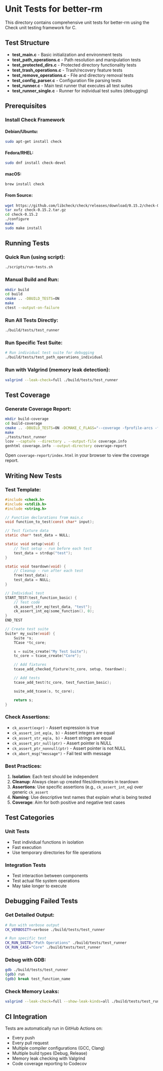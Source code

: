 # Unit Tests for better-rm

This directory contains comprehensive unit tests for better-rm using the Check unit testing framework for C.

## Test Structure

- **test_main.c** - Basic initialization and environment tests
- **test_path_operations.c** - Path resolution and manipulation tests
- **test_protected_dirs.c** - Protected directory functionality tests
- **test_trash_operations.c** - Trash/recovery feature tests
- **test_remove_operations.c** - File and directory removal tests
- **test_config_parser.c** - Configuration file parsing tests
- **test_runner.c** - Main test runner that executes all test suites
- **test_runner_single.c** - Runner for individual test suites (debugging)

## Prerequisites

### Install Check Framework

#### Debian/Ubuntu:
```bash
sudo apt-get install check
```

#### Fedora/RHEL:
```bash
sudo dnf install check-devel
```

#### macOS:
```bash
brew install check
```

#### From Source:
```bash
wget https://github.com/libcheck/check/releases/download/0.15.2/check-0.15.2.tar.gz
tar xvfz check-0.15.2.tar.gz
cd check-0.15.2
./configure
make
sudo make install
```

## Running Tests

### Quick Run (using script):
```bash
./scripts/run-tests.sh
```

### Manual Build and Run:
```bash
mkdir build
cd build
cmake .. -DBUILD_TESTS=ON
make
ctest --output-on-failure
```

### Run All Tests Directly:
```bash
./build/tests/test_runner
```

### Run Specific Test Suite:
```bash
# Run individual test suite for debugging
./build/tests/test_path_operations_individual
```

### Run with Valgrind (memory leak detection):
```bash
valgrind --leak-check=full ./build/tests/test_runner
```

## Test Coverage

### Generate Coverage Report:
```bash
mkdir build-coverage
cd build-coverage
cmake .. -DBUILD_TESTS=ON -DCMAKE_C_FLAGS="--coverage -fprofile-arcs -ftest-coverage"
make
./tests/test_runner
lcov --capture --directory . --output-file coverage.info
genhtml coverage.info --output-directory coverage-report
```

Open `coverage-report/index.html` in your browser to view the coverage report.

## Writing New Tests

### Test Template:
```c
#include <check.h>
#include <stdlib.h>
#include <string.h>

// Function declarations from main.c
void function_to_test(const char* input);

// Test fixture data
static char* test_data = NULL;

static void setup(void) {
    // Test setup - run before each test
    test_data = strdup("test");
}

static void teardown(void) {
    // Cleanup - run after each test
    free(test_data);
    test_data = NULL;
}

// Individual test
START_TEST(test_function_basic) {
    // Test code
    ck_assert_str_eq(test_data, "test");
    ck_assert_int_eq(some_function(), 0);
}
END_TEST

// Create test suite
Suite* my_suite(void) {
    Suite *s;
    TCase *tc_core;

    s = suite_create("My Test Suite");
    tc_core = tcase_create("Core");

    // Add fixtures
    tcase_add_checked_fixture(tc_core, setup, teardown);

    // Add tests
    tcase_add_test(tc_core, test_function_basic);

    suite_add_tcase(s, tc_core);

    return s;
}
```

### Check Assertions:

- `ck_assert(expr)` - Assert expression is true
- `ck_assert_int_eq(a, b)` - Assert integers are equal
- `ck_assert_str_eq(a, b)` - Assert strings are equal
- `ck_assert_ptr_null(ptr)` - Assert pointer is NULL
- `ck_assert_ptr_nonnull(ptr)` - Assert pointer is not NULL
- `ck_abort_msg("message")` - Fail test with message

### Best Practices:

1. **Isolation**: Each test should be independent
2. **Cleanup**: Always clean up created files/directories in teardown
3. **Assertions**: Use specific assertions (e.g., `ck_assert_int_eq`) over generic `ck_assert`
4. **Naming**: Use descriptive test names that explain what is being tested
5. **Coverage**: Aim for both positive and negative test cases

## Test Categories

### Unit Tests
- Test individual functions in isolation
- Fast execution
- Use temporary directories for file operations

### Integration Tests
- Test interaction between components
- Test actual file system operations
- May take longer to execute

## Debugging Failed Tests

### Get Detailed Output:
```bash
# Run with verbose output
CK_VERBOSITY=verbose ./build/tests/test_runner

# Run specific test
CK_RUN_SUITE="Path Operations" ./build/tests/test_runner
CK_RUN_CASE="Core" ./build/tests/test_runner
```

### Debug with GDB:
```bash
gdb ./build/tests/test_runner
(gdb) run
(gdb) break test_function_name
```

### Check Memory Leaks:
```bash
valgrind --leak-check=full --show-leak-kinds=all ./build/tests/test_runner
```

## CI Integration

Tests are automatically run in GitHub Actions on:
- Every push
- Every pull request
- Multiple compiler configurations (GCC, Clang)
- Multiple build types (Debug, Release)
- Memory leak checking with Valgrind
- Code coverage reporting to Codecov
